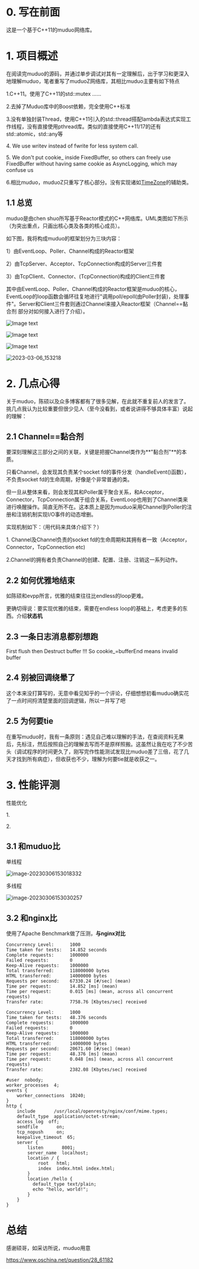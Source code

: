 # 0. **写在前面**

这是一个基于C++11的muduo网络库。

# 1. 项目概述

在阅读完muduo的源码，并通过单步调试对其有一定理解后，出于学习和更深入地理解muduo，笔者重写了muduoZ网络库，其相比muduo主要有如下特点

1.C++11。使用了C++11的std::mutex \...\...

2.去掉了Muduo库中的Boost依赖，完全使用C++标准

3.没有单独封装Thread，使用C++11引入的std::thread搭配lambda表达式实现工作线程，没有直接使用pthread库。类似的直接使用C++11/17的还有std::atomic，std::any等

4\. We use writev instead of fwrite for less system call.

5\. We don\'t put cookie\_ inside FixedBuffer, so others can freely use FixedBuffer without having same cookie as AsyncLogging, which may confuse us

6.相比muduo，muduoZ只重写了核心部分。没有实现诸如[TimeZone](https://github.com/chenshuo/muduo/blob/master/muduo/base/TimeZone.cc)的辅助类。

## 1.1 总览

muduo是由<span class="underline">chen shuo</span>所写基于Reactor模式的C++网络库。UML类图如下所示（为突出重点，只画出核心类及各类的核心成员）。

如下图，我将构成muduo的框架划分为三块内容：

1）由EventLoop、Poller、Channel构成的Reactor框架

2）由TcpServer、Acceptor、TcpConnection构成的Server三件套

3）由TcpClient、Connector、(TcpConnection)构成的Client三件套

其中由EventLoop、Poller、Channel构成的Reactor框架是muduo的核心，EventLoop的loop函数会循环往复地进行"调用poll/epoll(由Poller封装)，处理事件"。Server和Client三件套则通过Channel来接入Reactor框架（Channel==黏合剂 部分对如何接入进行了介绍）。

![Image text](https://raw.github.com/a504644805/repositpry/master/muduoZ/resources/UML_Class_Graph.png)

![Image text](https://raw.github.com/a504644805/repositpry/muduoZ/master/resources/UML_Class_Graph.png)

![Image text](https://raw.githubusercontent.com/a504644805/muduoZ/master/resources/UML_Class_Graph.png)

![2023-03-06_153218](C:\Users\xiang\Pictures\screenShot\2023-03-06_153218.png)

# 2. 几点心得

关于muduo，陈硕以及众多博客都有了很多见解，在此就不重复前人的发言了。挑几点我认为比较重要但很少见人（至今没看到，或者说讲得不够具体丰富）说起的理解：

## 2.1 Channel==黏合剂

要深刻理解这三部分之间的关联，关键是把握Channel类作为**\"黏合剂\"**的本质。

只看Channel，会发现其负责某个socket fd的事件分发（handleEvent()函数），不负责socket fd的生命周期，好像是个非常普通的类。

但一旦从整体来看，则会发现其和Poller属于聚合关系，和Acceptor，Connector，TcpConnection属于组合关系，EventLoop也用到了Channel类来进行唤醒操作。简直无所不在。这本质上是因为muduo采用Channel到Poller的注册和注销机制实现I/O事件的动态增删。

实现机制如下：（用代码来具体介绍下？）

1\. Channel及Channel负责的socket fd的生命周期和其拥有者一致（Acceptor，Connector，TcpConnection etc)

2.Channel的拥有者负责Channel的创建、配置、注册、注销这一系列动作。

## 2.2 如何优雅地结束

如陈硕和evpp所言，优雅的结束往往比endless的loop更难。

更确切得说：要实现优雅的结束，需要在endless loop的基础上，考虑更多的东西。介绍**状态机**

## 2.3 一条日志消息都别想跑

First flush then Destruct buffer !!! So cookie\_=bufferEnd means invalid buffer

## 2.4 别被回调绕晕了

这个本来没打算写的，无意中看见知乎的一个评论，仔细想想初看muduo确实花了一点时间捋清楚里面的回调逻辑，所以一并写了吧

## 2.5 为何要tie

在重写muduo时，我有一条原则：遇见自己难以理解的手法，在查阅资料无果后，先标注，然后按照自己的理解去写而不是原样照搬。这虽然让我在吃了不少苦头（调试程序的时间更久了，刚写完作性能测试发现比muduo差了三倍，花了几天才找到所有病症），但收获也不少，理解为何要tie就是收获之一。

# 3. 性能评测

性能优化

1\.

2\.

## 3.1 和muduo比

单线程

![image-20230306153018332](C:\Users\xiang\AppData\Roaming\Typora\typora-user-images\image-20230306153018332.png)

多线程

![image-20230306153030257](C:\Users\xiang\AppData\Roaming\Typora\typora-user-images\image-20230306153030257.png)

## 3.2 和nginx比

使用了Apache Benchmark做了压测，**与nginx对比**

```
Concurrency Level:      1000
Time taken for tests:   14.852 seconds
Complete requests:      1000000
Failed requests:        0
Keep-Alive requests:    1000000
Total transferred:      118000000 bytes
HTML transferred:       14000000 bytes
Requests per second:    67330.24 [#/sec] (mean)
Time per request:       14.852 [ms] (mean)
Time per request:       0.015 [ms] (mean, across all concurrent requests)
Transfer rate:          7758.76 [Kbytes/sec] received
```

```
Concurrency Level:      1000
Time taken for tests:   48.376 seconds
Complete requests:      1000000
Failed requests:        0
Keep-Alive requests:    1000000
Total transferred:      118000000 bytes
HTML transferred:       14000000 bytes
Requests per second:    20671.60 [#/sec] (mean)
Time per request:       48.376 [ms] (mean)
Time per request:       0.048 [ms] (mean, across all concurrent requests)
Transfer rate:          2382.08 [Kbytes/sec] received
```

```
#user  nobody;
worker_processes  4;
events {
    worker_connections  10240;
}
http {
    include       /usr/local/openresty/nginx/conf/mime.types;
    default_type  application/octet-stream;
    access_log  off;
    sendfile       on;
    tcp_nopush     on;
    keepalive_timeout  65;
    server {
        listen       8001;
        server_name  localhost;
        location / {
            root   html;
            index  index.html index.html;
        }
        location /hello {
          default_type text/plain;
          echo "hello, world!";
        }
    }
}
```

# 总结

感谢硕哥，如采访所说，muduo用意

<https://www.oschina.net/question/28_61182>
